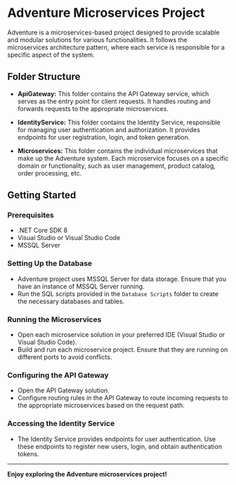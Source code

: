 # Adventure Microservices Project

Adventure is a microservices-based project designed to provide scalable and modular solutions for various functionalities. It follows the microservices architecture pattern, where each service is responsible for a specific aspect of the system.

## Folder Structure

- **ApiGateway:** This folder contains the API Gateway service, which serves as the entry point for client requests. It handles routing and forwards requests to the appropriate microservices.
  
- **IdentityService:** This folder contains the Identity Service, responsible for managing user authentication and authorization. It provides endpoints for user registration, login, and token generation.
  
- **Microservices:** This folder contains the individual microservices that make up the Adventure system. Each microservice focuses on a specific domain or functionality, such as user management, product catalog, order processing, etc.

## Getting Started

### Prerequisites
- .NET Core SDK 8
- Visual Studio or Visual Studio Code
- MSSQL Server

### Setting Up the Database
- Adventure project uses MSSQL Server for data storage. Ensure that you have an instance of MSSQL Server running.
- Run the SQL scripts provided in the `Database Scripts` folder to create the necessary databases and tables.

### Running the Microservices
- Open each microservice solution in your preferred IDE (Visual Studio or Visual Studio Code).
- Build and run each microservice project. Ensure that they are running on different ports to avoid conflicts.

### Configuring the API Gateway
- Open the API Gateway solution.
- Configure routing rules in the API Gateway to route incoming requests to the appropriate microservices based on the request path.

### Accessing the Identity Service
- The Identity Service provides endpoints for user authentication. Use these endpoints to register new users, login, and obtain authentication tokens.

---

**Enjoy exploring the Adventure microservices project!**
